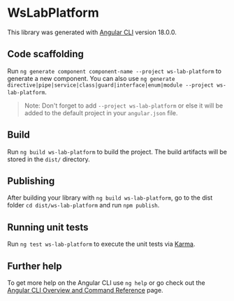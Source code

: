 # WsLabPlatform

This library was generated with [Angular CLI](https://github.com/angular/angular-cli) version 18.0.0.

## Code scaffolding

Run `ng generate component component-name --project ws-lab-platform` to generate a new component. You can also use `ng generate directive|pipe|service|class|guard|interface|enum|module --project ws-lab-platform`.
> Note: Don't forget to add `--project ws-lab-platform` or else it will be added to the default project in your `angular.json` file. 

## Build

Run `ng build ws-lab-platform` to build the project. The build artifacts will be stored in the `dist/` directory.

## Publishing

After building your library with `ng build ws-lab-platform`, go to the dist folder `cd dist/ws-lab-platform` and run `npm publish`.

## Running unit tests

Run `ng test ws-lab-platform` to execute the unit tests via [Karma](https://karma-runner.github.io).

## Further help

To get more help on the Angular CLI use `ng help` or go check out the [Angular CLI Overview and Command Reference](https://angular.dev/tools/cli) page.
